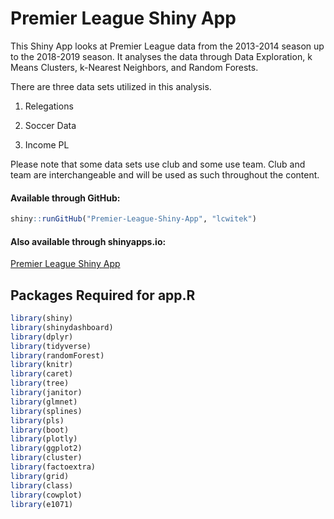 Premier League Shiny App
================

This Shiny App looks at Premier League data from the 2013-2014 season up
to the 2018-2019 season. It analyses the data through Data Exploration,
k Means Clusters, k-Nearest Neighbors, and Random Forests.

There are three data sets utilized in this analysis.

1.  Relegations

2.  Soccer Data

3.  Income PL

Please note that some data sets use club and some use team. Club and
team are interchangeable and will be used as such throughout the
content.

#### Available through GitHub:

``` r
shiny::runGitHub("Premier-League-Shiny-App", "lcwitek")
```

#### Also available through shinyapps.io:

[Premier League Shiny
App](https://lcwitek.shinyapps.io/ST558-Final-Project/)

## Packages Required for app.R

``` r
library(shiny)
library(shinydashboard)
library(dplyr)
library(tidyverse)
library(randomForest)
library(knitr)
library(caret)
library(tree)
library(janitor)
library(glmnet)
library(splines)
library(pls)
library(boot)
library(plotly)
library(ggplot2)
library(cluster)
library(factoextra)
library(grid)
library(class)
library(cowplot)
library(e1071)
```
